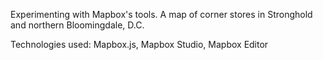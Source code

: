 Experimenting with Mapbox's tools. A map of corner stores in Stronghold and northern Bloomingdale, D.C.

Technologies used: Mapbox.js, Mapbox Studio, Mapbox Editor
